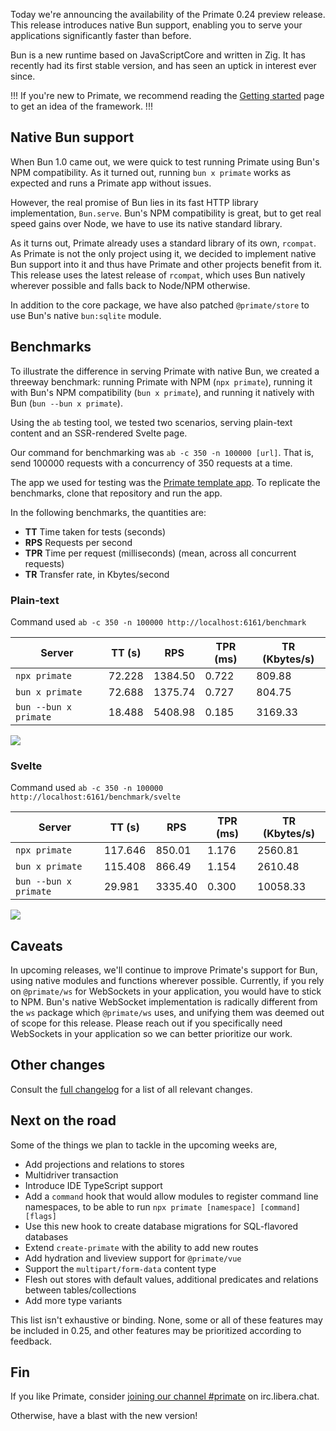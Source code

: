 Today we're announcing the availability of the Primate 0.24 preview release.
This release introduces native Bun support, enabling you to serve your
applications significantly faster than before.

Bun is a new runtime based on JavaScriptCore and written in Zig. It has
recently had its first stable version, and has seen an uptick in interest ever
since.

!!!
If you're new to Primate, we recommend reading the [Getting started] page to
get an idea of the framework.
!!!

## Native Bun support

When Bun 1.0 came out, we were quick to test running Primate using Bun's NPM
compatibility. As it turned out, running `bun x primate` works as expected and
runs a Primate app without issues.

However, the real promise of Bun lies in its fast HTTP library implementation,
`Bun.serve`. Bun's NPM compatibility is great, but to get real speed gains over
Node, we have to use its native standard library.

As it turns out, Primate already uses a standard library of its own, `rcompat`.
As Primate is not the only project using it, we decided to implement native Bun
support into it and thus have Primate and other projects benefit from it. This
release uses the latest release of `rcompat`, which uses Bun natively wherever
possible and falls back to Node/NPM otherwise.

In addition to the core package, we have also patched `@primate/store` to use
Bun's native `bun:sqlite` module.

## Benchmarks

To illustrate the difference in serving Primate with native Bun, we created a
threeway benchmark: running Primate with NPM (`npx primate`), running it with
Bun's NPM compatibility (`bun x primate`), and running it natively with Bun
(`bun --bun x primate`).

Using the `ab` testing tool, we tested two scenarios, serving plain-text
content and an SSR-rendered Svelte page.

Our command for benchmarking was `ab -c 350 -n 100000 [url]`. That is, send
100000 requests with a concurrency of 350 requests at a time.

The app we used for testing was the [Primate template app][template-app].
To replicate the benchmarks, clone that repository and run the app.

In the following benchmarks, the quantities are:
* **TT** Time taken for tests (seconds)
* **RPS** Requests per second
* **TPR** Time per request (milliseconds) (mean, across all concurrent requests)
* **TR** Transfer rate, in Kbytes/second

### Plain-text

Command used `ab -c 350 -n 100000 http://localhost:6161/benchmark`

|Server               |TT (s)|RPS    |TPR (ms)|TR (Kbytes/s)
|---------------------|------|-------|--------|------------|
|`npx primate`        |72.228|1384.50|0.722   |809.88      |
|`bun x primate`      |72.688|1375.74|0.727   |804.75      |
|`bun --bun x primate`|18.488|5408.98|0.185   |3169.33     |

![](/bun-benchmark-plain.png)

### Svelte

Command used `ab -c 350 -n 100000 http://localhost:6161/benchmark/svelte`

|Server               |TT (s) |RPS    |TPR (ms)|TR (Kbytes/s)
|---------------------|-------|-------|--------|------------|
|`npx primate`        |117.646|850.01 |1.176   |2560.81     | 
|`bun x primate`      |115.408|866.49 |1.154   |2610.48     |
|`bun --bun x primate`|29.981 |3335.40|0.300   |10058.33    |

![](/bun-benchmark-svelte.png)

## Caveats

In upcoming releases, we'll continue to improve Primate's support for Bun,
using native modules and functions wherever possible. Currently, if you rely on
`@primate/ws` for WebSockets in your application, you would have to stick to
NPM. Bun's native WebSocket implementation is radically different from the `ws`
package which `@primate/ws` uses, and unifying them was deemed out of scope for
this release. Please reach out if you specifically need WebSockets in your
application so we can better prioritize our work.

## Other changes

Consult the [full changelog][changelog] for a list of all relevant changes.

## Next on the road

Some of the things we plan to tackle in the upcoming weeks are,

* Add projections and relations to stores
* Multidriver transaction
* Introduce IDE TypeScript support
* Add a `command` hook that would allow modules to register command line
  namespaces, to be able to run `npx primate [namespace] [command] [flags]`
* Use this new hook to create database migrations for SQL-flavored databases
* Extend `create-primate` with the ability to add new routes
* Add hydration and liveview support for `@primate/vue`
* Support the `multipart/form-data` content type
* Flesh out stores with default values, additional predicates and relations
  between tables/collections
* Add more type variants

This list isn't exhaustive or binding. None, some or all of these features may
be included in 0.25, and other features may be prioritized according to
feedback.

## Fin

If you like Primate, consider [joining our channel #primate][irc] on 
irc.libera.chat.

Otherwise, have a blast with the new version!

[Getting started]: /guide/getting-started
[irc]: https://web.libera.chat#primate
[changelog]: https://github.com/primatejs/primate/releases/tag/0.24.0
[template-app]: https://github.com/primatejs/app
